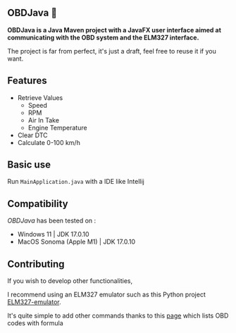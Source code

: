 ## OBDJava 🚗

**OBDJava is a Java Maven project with a JavaFX user interface aimed at communicating with the OBD system and the ELM327 interface.**

The project is far from perfect, it's just a draft, feel free to reuse it if you want.

## Features
* Retrieve Values
  * Speed
  * RPM
  * Air In Take
  * Engine Temperature
* Clear DTC
* Calculate 0-100 km/h

## Basic use
Run ```MainApplication.java``` with a IDE like Intellij

## Compatibility
*OBDJava* has been tested on :

* Windows 11 | JDK 17.0.10
* MacOS Sonoma (Apple M1) | JDK 17.0.10


## Contributing

If you wish to develop other functionalities,

I recommend using an ELM327 emulator such as this Python project [ELM327-emulator](https://github.com/Ircama/ELM327-emulator).

It's quite simple to add other commands thanks to this [page](https://en.wikipedia.org/wiki/OBD-II_PIDs) which lists OBD codes with formula